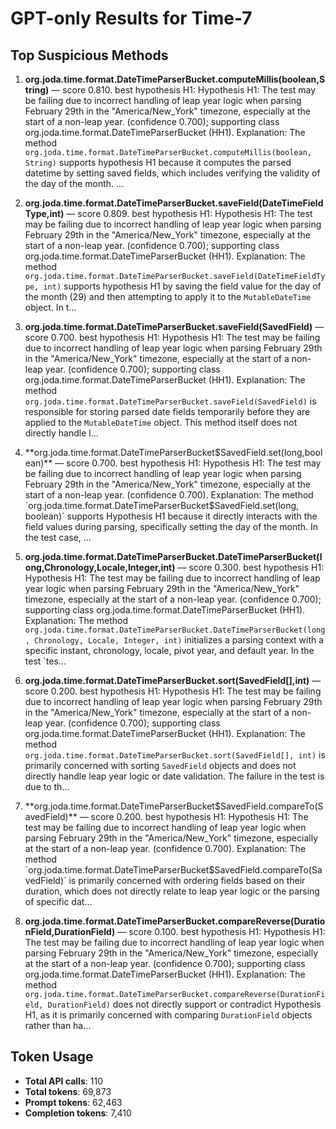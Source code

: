 # GPT-only Results for Time-7

## Top Suspicious Methods

1. **org.joda.time.format.DateTimeParserBucket.computeMillis(boolean,String)** — score 0.810. best hypothesis H1: Hypothesis H1: The test may be failing due to incorrect handling of leap year logic when parsing February 29th in the "America/New_York" timezone, especially at the start of a non-leap year. (confidence 0.700); supporting class org.joda.time.format.DateTimeParserBucket (HH1).
    Explanation: The method `org.joda.time.format.DateTimeParserBucket.computeMillis(boolean, String)` supports hypothesis H1 because it computes the parsed datetime by setting saved fields, which includes verifying the validity of the day of the month. ...

2. **org.joda.time.format.DateTimeParserBucket.saveField(DateTimeFieldType,int)** — score 0.809. best hypothesis H1: Hypothesis H1: The test may be failing due to incorrect handling of leap year logic when parsing February 29th in the "America/New_York" timezone, especially at the start of a non-leap year. (confidence 0.700); supporting class org.joda.time.format.DateTimeParserBucket (HH1).
    Explanation: The method `org.joda.time.format.DateTimeParserBucket.saveField(DateTimeFieldType, int)` supports hypothesis H1 by saving the field value for the day of the month (29) and then attempting to apply it to the `MutableDateTime` object. In t...

3. **org.joda.time.format.DateTimeParserBucket.saveField(SavedField)** — score 0.700. best hypothesis H1: Hypothesis H1: The test may be failing due to incorrect handling of leap year logic when parsing February 29th in the "America/New_York" timezone, especially at the start of a non-leap year. (confidence 0.700); supporting class org.joda.time.format.DateTimeParserBucket (HH1).
    Explanation: The method `org.joda.time.format.DateTimeParserBucket.saveField(SavedField)` is responsible for storing parsed date fields temporarily before they are applied to the `MutableDateTime` object. This method itself does not directly handle l...

4. **org.joda.time.format.DateTimeParserBucket$SavedField.set(long,boolean)** — score 0.700. best hypothesis H1: Hypothesis H1: The test may be failing due to incorrect handling of leap year logic when parsing February 29th in the "America/New_York" timezone, especially at the start of a non-leap year. (confidence 0.700).
    Explanation: The method `org.joda.time.format.DateTimeParserBucket$SavedField.set(long, boolean)` supports Hypothesis H1 because it directly interacts with the field values during parsing, specifically setting the day of the month. In the test case, ...

5. **org.joda.time.format.DateTimeParserBucket.DateTimeParserBucket(long,Chronology,Locale,Integer,int)** — score 0.300. best hypothesis H1: Hypothesis H1: The test may be failing due to incorrect handling of leap year logic when parsing February 29th in the "America/New_York" timezone, especially at the start of a non-leap year. (confidence 0.700); supporting class org.joda.time.format.DateTimeParserBucket (HH1).
    Explanation: The method `org.joda.time.format.DateTimeParserBucket.DateTimeParserBucket(long, Chronology, Locale, Integer, int)` initializes a parsing context with a specific instant, chronology, locale, pivot year, and default year. In the test `tes...

6. **org.joda.time.format.DateTimeParserBucket.sort(SavedField[],int)** — score 0.200. best hypothesis H1: Hypothesis H1: The test may be failing due to incorrect handling of leap year logic when parsing February 29th in the "America/New_York" timezone, especially at the start of a non-leap year. (confidence 0.700); supporting class org.joda.time.format.DateTimeParserBucket (HH1).
    Explanation: The method `org.joda.time.format.DateTimeParserBucket.sort(SavedField[], int)` is primarily concerned with sorting `SavedField` objects and does not directly handle leap year logic or date validation. The failure in the test is due to th...

7. **org.joda.time.format.DateTimeParserBucket$SavedField.compareTo(SavedField)** — score 0.200. best hypothesis H1: Hypothesis H1: The test may be failing due to incorrect handling of leap year logic when parsing February 29th in the "America/New_York" timezone, especially at the start of a non-leap year. (confidence 0.700).
    Explanation: The method `org.joda.time.format.DateTimeParserBucket$SavedField.compareTo(SavedField)` is primarily concerned with ordering fields based on their duration, which does not directly relate to leap year logic or the parsing of specific dat...

8. **org.joda.time.format.DateTimeParserBucket.compareReverse(DurationField,DurationField)** — score 0.100. best hypothesis H1: Hypothesis H1: The test may be failing due to incorrect handling of leap year logic when parsing February 29th in the "America/New_York" timezone, especially at the start of a non-leap year. (confidence 0.700); supporting class org.joda.time.format.DateTimeParserBucket (HH1).
    Explanation: The method `org.joda.time.format.DateTimeParserBucket.compareReverse(DurationField, DurationField)` does not directly support or contradict Hypothesis H1, as it is primarily concerned with comparing `DurationField` objects rather than ha...


## Token Usage

- **Total API calls**: 110
- **Total tokens**: 69,873
- **Prompt tokens**: 62,463
- **Completion tokens**: 7,410
